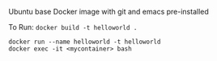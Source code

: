 Ubuntu base Docker image with git and emacs pre-installed

To Run: `docker build -t helloworld .`

```
docker run --name helloworld -t helloworld
docker exec -it <mycontainer> bash
